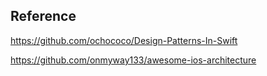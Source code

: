 ## Reference

https://github.com/ochococo/Design-Patterns-In-Swift

https://github.com/onmyway133/awesome-ios-architecture

